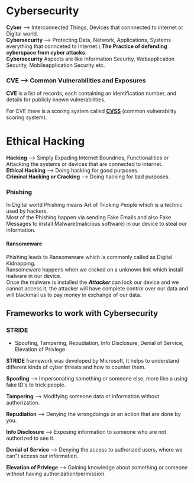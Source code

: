 # Cybersecurity

 **Cyber** --> Interconnected Things, Devices that connnected to internet or Digital world.\
**Cybersecurity** --> Protecting Data, Network, Applications, Systems everything that connceted to Internet.\ **The Practice of defending cyberspace from cyber attacks**.\
**Cybersecurity** Aspects are like Information Security, Webapplication Security, Mobileapplication Security etc.

### CVE --> Common Vulnerabilities and Exposures
**CVE** is a list of records, each containing an identification number, and details for publicly known vulnerabilities.

For CVE there is a scoring system called **[CVSS](https://www.cvedetails.com/)** (common vulnerability scoring system).


# Ethical Hacking

**Hacking** --> Simply Expading Internet Boundries, Functionalities or Attacking the systems or devices that are connected to internet.\
**Ethical Hacking** --> Doing hacking for good purposes.\
**Criminal Hacking or Cracking** --> Doing hacking for bad purposes.

### Phishing
In Digital world Phishing means Art of Tricking People which is a technic used by hackers.\
Most of the Phishing happen via sending Fake Emails and also Fake Messages to install Malware(malicious software) in our device to steal our information.

#### Ransomeware
Phishing leads to Ransomeware which is commonly called as Digital Kidnapping.\
Ransomeware happens when we clicked on a unknown link which install malware in our device.\
Once the malware is installed the ***Attacker*** can lock our device and we cannot access it, the attacker will have complete control over our data and will blackmail us to pay money in exchange of our data.

## Frameworks to work with Cybersecurity

### STRIDE
- Spoofing, Tampering, Repudiation, Info Disclosure, Denial of Service, Elevation of Privlege

**STRIDE** framework was developed by Microsoft, It helps to understand different kinds of cyber threats and how to counter them.

**Spoofing** --> Impersonating something or someone else, more like a using fake ID's to trick people.

**Tampering** --> Modifying someone data or information without authorization.

**Repudiation** --> Denying the wrongdoings or an action that are done by you.

**Info Disclosure** --> Exposing information to someone who are not authorized to see it.

**Denial of Service** --> Denying the access to authorized users, where we can"t access our information.

**Elevation of Privlege** --> Gaining knowledge about something or someone without having authorization/permission.
